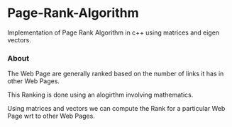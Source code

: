 # Page-Rank-Algorithm
Implementation of Page Rank Algorithm in c++ using matrices and eigen vectors.

### About

The Web Page are generally ranked based on the number of links it has in other Web Pages.

This Ranking is done using an alogirthm involving mathematics.

Using matrices and vectors we can compute the Rank for a particular Web Page wrt to other Web Pages.
